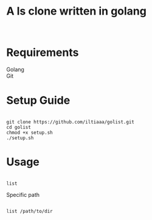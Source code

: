 <h1>A ls clone written in golang</h1>
<br>
<h1>Requirements</h1>
Golang<br>
Git
<br>
<h1>Setup Guide</h1>

```

git clone https://github.com/iltiaaa/golist.git
cd golist
chmod +x setup.sh
./setup.sh

```

<h1>Usage</h1>

```

list

```

Specific path

```

list /path/to/dir

```
